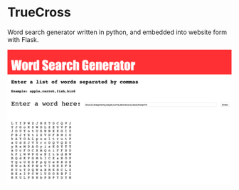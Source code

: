 # TrueCross

Word search generator written in python, and embedded into website form with Flask.



![Alt text](/UsageExample.png?raw=true "Usage Example")
